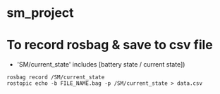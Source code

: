 # sm_project


# To record rosbag & save to csv file 
- 'SM/current_state' includes [battery state / current state])

```
rosbag record /SM/current_state 
rostopic echo -b FILE_NAME.bag -p /SM/current_state > data.csv
```
